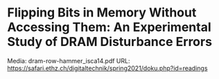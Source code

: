 # Flipping Bits in Memory Without Accessing Them: An Experimental Study of DRAM Disturbance Errors

Media: dram-row-hammer_isca14.pdf
URL: https://safari.ethz.ch/digitaltechnik/spring2021/doku.php?id=readings